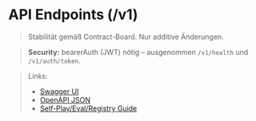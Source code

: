 # API Endpoints (/v1)

> Stabilität gemäß Contract-Board. Nur additive Änderungen.

> **Security:** bearerAuth (JWT) nötig – ausgenommen `/v1/health` und `/v1/auth/token`.

> Links:
> - [Swagger UI](/swagger-ui.html)
> - [OpenAPI JSON](/v3/api-docs)
> - [Self-Play/Eval/Registry Guide](./api/selfplay_eval_registry.md)

